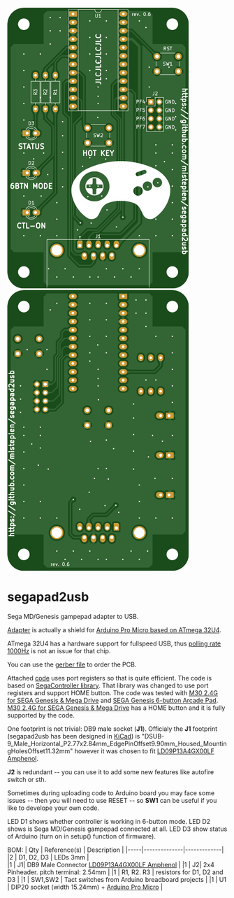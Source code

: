 ![alt text](https://github.com/mistepien/segapad2usb/blob/main/top.svg)
![alt text](https://github.com/mistepien/segapad2usb/blob/main/bottom.svg)

# segapad2usb
Sega MD/Genesis gampepad adapter to USB.

<a href="https://github.com/mistepien/segapad2usb/blob/main/segapad2usb.pdf">Adapter</a> is actually a shield for 
<a href="https://learn.sparkfun.com/tutorials/pro-micro--fio-v3-hookup-guide/hardware-overview-pro-micro">Arduino Pro Micro based on ATmega 32U4</a>.

ATmega 32U4 has a hardware support for fullspeed USB, thus <a href="https://wiki.archlinux.org/title/mouse_polling_rate">polling rate 1000Hz</a> is not an issue for that chip.

You can use the <a href="https://github.com/mistepien/segapad2usb/tree/main/gerber">gerber file<a> to order the PCB.

Attached <a href="https://github.com/mistepien/segapad2usb/tree/main/firmware">code</a> uses port registers so that is quite efficient. The code is based on <a href="https://github.com/jonthysell/SegaController">SegaController library</a>. That library was changed to use port registers and support HOME button. The code was tested with <a href="https://www.8bitdo.com/m30-2-4g/">M30 2.4G for SEGA Genesis & Mega Drive</a> and <a href="https://retro-bit.com/sega-genesis-6-button-arcade-pad-black.html">SEGA Genesis 6-button Arcade Pad</a>. <a href="https://www.8bitdo.com/m30-2-4g/">M30 2.4G for SEGA Genesis & Mega Drive</a> has a HOME button and it is fully supported by the code.

One footprint is not trivial: DB9 male socket (<b>J1</b>). Officialy the <b>J1</b> footprint (segapad2usb has been designed in <a href="https://www.kicad.org/">KiCad</a>) is "DSUB-9_Male_Horizontal_P2.77x2.84mm_EdgePinOffset9.90mm_Housed_MountingHolesOffset11.32mm" however it was chosen to fit <a href="https://www.tme.eu/pl/en/details/ld09p13a4gx00lf/d-sub-plugs-and-sockets/amphenol-communications-solutions/">LD09P13A4GX00LF Amphenol</a>.

<b>J2</b> is redundant -- you can use it to add some new features like autofire switch or sth.

Sometimes during uploading code to Arduino board you may face some issues -- then you will need to use RESET -- so <b>SW1</b> can be useful if you like to develope your own code.

LED D1 shows whether controller is working in 6-button mode. LED D2 shows is Sega MD/Genesis gampepad connected at all. LED D3 show status of Arduino (turn on in setup() function of firmware).

BOM:
| Qty	| Reference(s) | Description |
|-----|--------------|-------------|
|2 | D1, D2, D3 | LEDs 3mm |  
|1 |	J1|	DB9 Male Connector <a href="https://www.tme.eu/pl/en/details/ld09p13a4gx00lf/d-sub-plugs-and-sockets/amphenol-communications-solutions/">LD09P13A4GX00LF Amphenol</a> |
|1 |	J2|	2x4 Pinheader. pitch terminal: 2.54mm |
|1 | R1, R2. R3 | resistors for D1, D2 and D3 |
|1 | SW1,SW2 | Tact switches from Arduino breadboard projects |
|1 | U1 |	DIP20 socket (width 15.24mm) + <a href="https://learn.sparkfun.com/tutorials/pro-micro--fio-v3-hookup-guide/hardware-overview-pro-micro">Arduino Pro Micro</a> |



